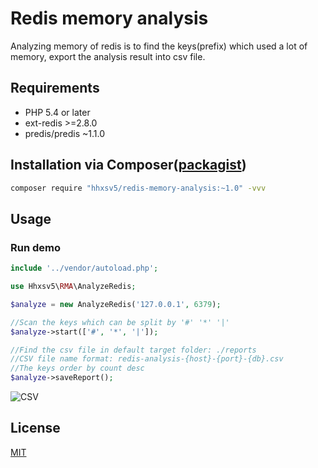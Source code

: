 Redis memory analysis
======

Analyzing memory of redis is to find the keys(prefix) which used a lot of memory, export the analysis result into csv file.

## Requirements

* PHP 5.4 or later
* ext-redis >=2.8.0
* predis/predis ~1.1.0

## Installation via Composer([packagist](https://packagist.org/packages/hhxsv5/redis-memory-analysis))

```BASH
composer require "hhxsv5/redis-memory-analysis:~1.0" -vvv
```

## Usage
### Run demo

```PHP
include '../vendor/autoload.php';

use Hhxsv5\RMA\AnalyzeRedis;

$analyze = new AnalyzeRedis('127.0.0.1', 6379);

//Scan the keys which can be split by '#' '*' '|'
$analyze->start(['#', '*', '|']);

//Find the csv file in default target folder: ./reports
//CSV file name format: redis-analysis-{host}-{port}-{db}.csv
//The keys order by count desc
$analyze->saveReport();
```

![CSV](https://raw.githubusercontent.com/hhxsv5/redis-memory-analysis/master/examples/demo.png)


## License

[MIT](https://github.com/hhxsv5/redis-memory-analysis/blob/master/LICENSE)
